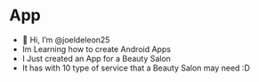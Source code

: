 # App
- 👋 Hi, I’m @joeldeleon25
- Im Learning how to create Android Apps
- I Just created an App for a Beauty Salon
- It has with 10 type of service that a Beauty Salon may need :D
